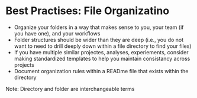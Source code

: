 # Best Practises: File Organizatino

* Organize your folders in a way that makes sense to you, your team (if you have one), and your workflows
* Folder structures should be wider than they are deep (i.e., you do not want to need to drill deeply down within a file directory to find your files)
* If you have multiple similar projectes, analyses, experiements, consider making standardized templates to help you maintain consistancy across projects
* Document organization rules within a READme file that exists within the directory

Note: Directory and folder are interchangeable terms 
